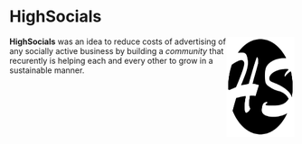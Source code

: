 # HighSocials
<img src="https://github.com/v2-M3nTh0LL/HighSocials/blob/main/images/logoHS.png" align="right" width="120" height="178">
<b>HighSocials</b> was an idea to reduce costs of advertising of any socially active business by building a
<em>community</em> that recurently is helping each and every other to grow in a sustainable manner.

